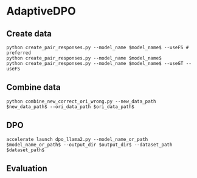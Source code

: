 # AdaptiveDPO
## Create data
```
python create_pair_responses.py --model_name $model_name$ --useFS # preferred
python create_pair_responses.py --model_name $model_name$
python create_pair_responses.py --model_name $model_name$ --useGT --useFS
```

## Combine data
```
python combine_new_correct_ori_wrong.py --new_data_path $new_data_path$ --ori_data_path $ori_data_path$
```

## DPO
```
accelerate launch dpo_llama2.py --model_name_or_path $model_name_or_path$ --output_dir $output_dir$ --dataset_path $dataset_path$
```

## Evaluation

